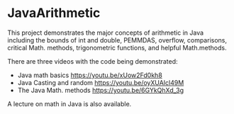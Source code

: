 # JavaArithmetic
 
This project demonstrates the major concepts of arithmetic in Java including the bounds of int and double, PEMMDAS, overflow, comparisons, critical Math. methods, trigonometric functions, and helpful Math.methods. 

There are three videos with the code being demonstrated:
- Java math basics https://youtu.be/xUow2Fd0kh8 
- Java Casting and random https://youtu.be/oyXUAIcl49M
- The Java Math. methods https://youtu.be/6GYkQhXd_3g 

A lecture on math in Java is also available.
